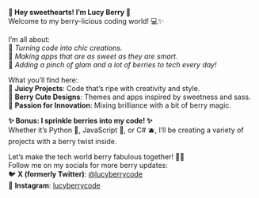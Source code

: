 **🍓 Hey sweethearts! I’m Lucy Berry 💖**  
Welcome to my berry-licious coding world! 💻✨  

I’m all about:  
🍒 *Turning code into chic creations.*  
🍓 *Making apps that are as sweet as they are smart.*  
💋 *Adding a pinch of glam and a lot of berries to tech every day!*  

What you’ll find here:  
🍓 **Juicy Projects**: Code that’s ripe with creativity and style.  
🍒 **Berry Cute Designs**: Themes and apps inspired by sweetness and sass.  
🌟 **Passion for Innovation**: Mixing brilliance with a bit of berry magic.  

**✨ Bonus: I sprinkle berries into my code! ✨**  
Whether it’s Python 🍓, JavaScript 🍒, or C# 🫐, I’ll be creating a variety of projects with a berry twist inside.  

Let’s make the tech world berry fabulous together! 💄✨  
Follow me on my socials for more berry updates:  
🐦 **X (formerly Twitter)**: [@lucyberrycode](https://x.com/lucyberrycode)  
📸 **Instagram**: [lucyberrycode](https://instagram.com/lucyberrycode)  
